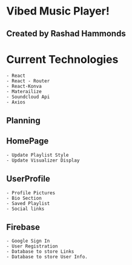 # Vibed Music Player! 
  
## Created by Rashad Hammonds

# Current Technologies  
    - React
    - React - Router 
    - React-Konva 
    - Materailize 
    - Soundcloud Api
    - Axios


## Planning 

## HomePage 
    - Update Playlist Style 
    - Update Visualizer Display

## UserProfile
    - Profile Pictures
    - Bio Section 
    - Saved Playlist
    - Social links

## Firebase
    - Google Sign In
    - User Registration 
    - Database to store Links 
    - Database to store User Info. 
